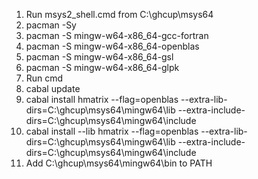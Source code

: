 1.  Run msys2_shell.cmd from C:\ghcup\msys64
2.  pacman -Sy 
3.  pacman -S mingw-w64-x86_64-gcc-fortran
4.  pacman -S mingw-w64-x86_64-openblas
5.  pacman -S mingw-w64-x86_64-gsl
6.  pacman -S mingw-w64-x86_64-glpk
7.  Run cmd
8.  cabal update
9.  cabal install hmatrix --flag=openblas --extra-lib-dirs=C:\ghcup\msys64\mingw64\lib --extra-include-dirs=C:\ghcup\msys64\mingw64\include
10. cabal install --lib hmatrix --flag=openblas --extra-lib-dirs=C:\ghcup\msys64\mingw64\lib --extra-include-dirs=C:\ghcup\msys64\mingw64\include
11. Add C:\ghcup\msys64\mingw64\bin to PATH
